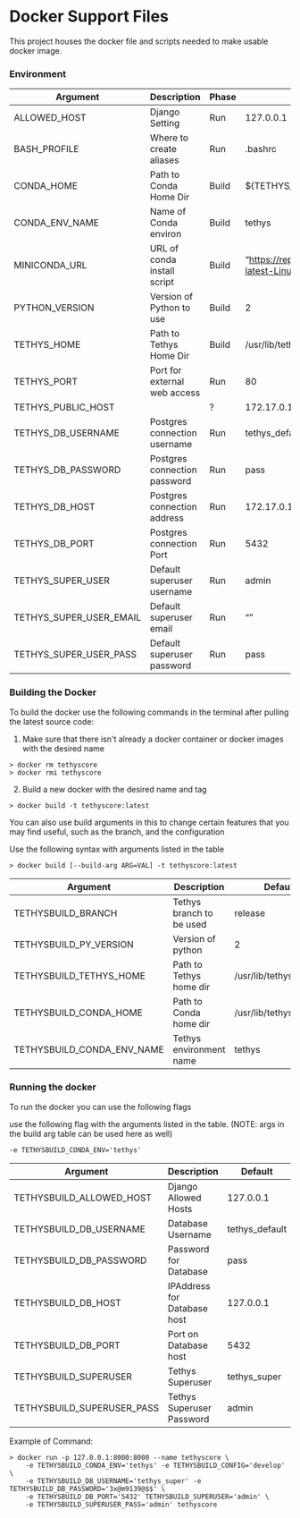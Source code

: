 # Docker Support Files

This project houses the docker file and scripts needed to make usable docker image.

### Environment

| Argument              | Description                 |Phase| Default                 |
|-----------------------|-----------------------------|-----|-------------------------|
|ALLOWED_HOST           | Django Setting              |Run  |127.0.0.1                |
|BASH_PROFILE           | Where to create aliases     |Run  |.bashrc                  |
|CONDA_HOME             | Path to Conda Home Dir      |Build|${TETHYS_HOME}/miniconda”|
|CONDA_ENV_NAME         | Name of Conda environ       |Build|tethys                   |
|MINICONDA_URL          | URL of conda install script |Build|“https://repo.continuum.io/miniconda/Miniconda3-latest-Linux-x86_64.sh”|
|PYTHON_VERSION         | Version of Python to use    |Build|2                        |
|TETHYS_HOME            | Path to Tethys Home Dir     |Build|/usr/lib/tethys          |
|TETHYS_PORT            | Port for external web access|Run  |80                       |
|TETHYS_PUBLIC_HOST     |                             |?    |172.17.0.1               |
|TETHYS_DB_USERNAME     | Postgres connection username|Run  |tethys_default           |
|TETHYS_DB_PASSWORD     | Postgres connection password|Run  |pass                     |
|TETHYS_DB_HOST         | Postgres connection address |Run  |172.17.0.1               |
|TETHYS_DB_PORT         | Postgres connection Port    |Run  |5432                     |
|TETHYS_SUPER_USER      | Default superuser username  |Run  |admin                    |
|TETHYS_SUPER_USER_EMAIL| Default superuser email     |Run  |“”                       |
|TETHYS_SUPER_USER_PASS | Default superuser password  |Run  |pass                     |

### Building the Docker
To build the docker use the following commands in the terminal after
pulling the latest source code:

1. Make sure that there isn't already a docker container or docker
images with the desired name
```
> docker rm tethyscore
> docker rmi tethyscore
```

2. Build a new docker with the desired name and tag
```
> docker build -t tethyscore:latest
```
You can also use build arguments in this to change certain features
that you may find useful, such as the branch, and the configuration

Use the following syntax with arguments listed in the table

```
> docker build [--build-arg ARG=VAL] -t tethyscore:latest
```

| Argument                 | Description               | Default                |
|--------------------------|---------------------------|------------------------|
|TETHYSBUILD_BRANCH        | Tethys branch to be used  | release                |
|TETHYSBUILD_PY_VERSION    | Version of python         | 2                      |
|TETHYSBUILD_TETHYS_HOME   | Path to Tethys home dir   | /usr/lib/tethys        |
|TETHYSBUILD_CONDA_HOME    | Path to Conda home dir    | /usr/lib/tethys/conda/ |
|TETHYSBUILD_CONDA_ENV_NAME| Tethys environment name   | tethys                 |

### Running the docker
To run the docker you can use the following flags

use the following flag with the arguments listed in the table. (NOTE:
args in the build arg table can be used here as well)

```
-e TETHYSBUILD_CONDA_ENV='tethys'
```

| Argument                 | Description                | Default       |
|--------------------------|----------------------------|---------------|
|TETHYSBUILD_ALLOWED_HOST  | Django Allowed Hosts       | 127.0.0.1     |
|TETHYSBUILD_DB_USERNAME   | Database Username          | tethys_default|
|TETHYSBUILD_DB_PASSWORD   | Password for Database      | pass          |
|TETHYSBUILD_DB_HOST       | IPAddress for Database host| 127.0.0.1     |
|TETHYSBUILD_DB_PORT       | Port on Database host      | 5432          |
|TETHYSBUILD_SUPERUSER     | Tethys Superuser           | tethys_super  |
|TETHYSBUILD_SUPERUSER_PASS| Tethys Superuser Password  | admin         |

Example of Command:
```
> docker run -p 127.0.0.1:8000:8000 --name tethyscore \
    -e TETHYSBUILD_CONDA_ENV='tethys' -e TETHYSBUILD_CONFIG='develop' \
    -e TETHYSBUILD_DB_USERNAME='tethys_super' -e TETHYSBUILD_DB_PASSWORD='3x@m9139@$$' \
    -e TETHYSBUILD_DB_PORT='5432' TETHYSBUILD_SUPERUSER='admin' \
    -e TETHYSBUILD_SUPERUSER_PASS='admin' tethyscore
```
